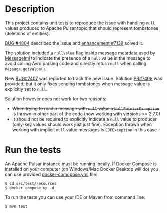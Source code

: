 # Description

This project contains unit tests to reproduce the issue with handling `null` values produced to Apache Pulsar topic that should represent tombstones (deletions of entities). 

[BUG #4804](https://github.com/apache/pulsar/issues/4804) described the issue and [enhancement #7139](https://github.com/apache/pulsar/pull/7139) solved it.

The solution included a `nullValue` flag inside message metadata used by [MessageIml](https://github.com/apache/pulsar/blob/master/pulsar-client/src/main/java/org/apache/pulsar/client/impl/MessageImpl.java) to indicate the presence of a `null` value in the message to avoid calling Avro parsing code and directly return `null` when calling `Message.getValue()`.  

New [BUG#7407](https://github.com/apache/pulsar/issues/7407) was reported to track the new issue. Solution [PR#7408](https://github.com/apache/pulsar/pull/7408) was provided, but it only fixes sending tombstones when message value is explicitly set to `null`.  

Solution however does not work for two reasons:
* ~~When trying to read a message with `null` value a `NullPointerException` is thrown in other part of the code~~ (now working with versions >= 2.7.0)
* It should not be required to explicitly indicate a `null` value to producer (only-key values should work just just fine). Exception thrown when working with implicit `null` value messages is `EOFException` in this case

# Run the tests

An Apache Pulsar instance must be running locally. If Docker Compose is installed on your computer (on Windows/Mac Docker Desktop will do) you can use provided [docker-comopose.yml](src/test/resources/docker-compose.yml) file:

```
$ cd src/test/resources
$ docker-compose up -d
```

To run the tests you can use your IDE or Maven from command line:

```
$ mvn test
```
